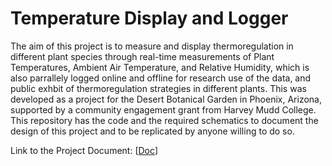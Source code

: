 # Temperature Display and Logger
The aim of this project is to measure and display thermoregulation in different plant species through real-time measurements of Plant Temperatures, Ambient Air Temperature, and Relative Humidity, which is also parrallely logged online and offline for research use of the data, and public exhbit of thermoregulation strategies in different plants.
This was developed as a project for the Desert Botanical Garden in Phoenix, Arizona, supported by a community engagement grant from Harvey Mudd College. This repository has the code and the required schematics to document the design of this project and to be replicated by anyone willing to do so.

Link to the Project Document: [[Doc]([url](https://docs.google.com/document/d/1VEV-u6rsc7VFb_hW2kQp7uUem-LySTKIvIandwphV1Q/edit?usp=sharing))]
